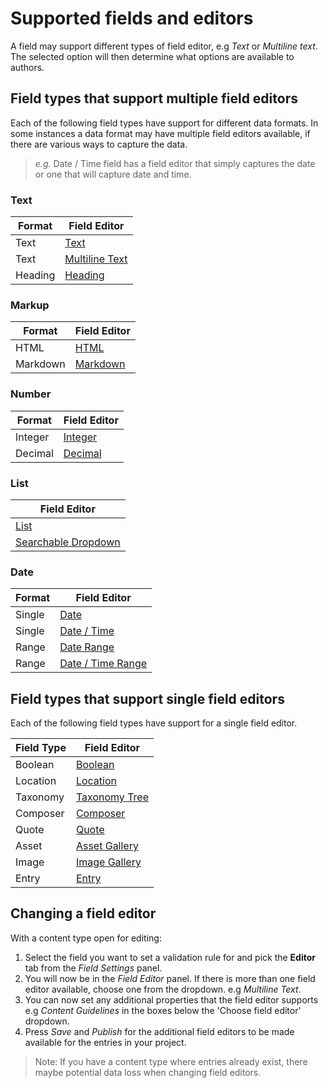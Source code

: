# Supported fields and editors
A field may support different types of field editor, e.g *Text* or *Multiline text*. The selected option will then determine what options are available to authors.

## Field types that support multiple field editors
Each of the following field types have support for different data formats. In some instances a data format may have multiple field editors available, if there are various ways to capture the data.

> *e.g.* Date / Time field has a field editor that simply captures the date or one that will capture date and time.

### Text
| Format   | Field Editor              |
| -------- | ------------------- |
| Text     | [Text](/content-types/field-editors/editor-text.md)         |
| Text     | [Multiline Text](/content-types/field-editors/editor-multiline-text.md)      |
| Heading  | [Heading](/content-types/field-editors/editor-heading.md)             |

### Markup
| Format   | Field Editor              |
| -------- | ------------------- |
| HTML     | [HTML](/content-types/field-editors/editor-html.md)                |
| Markdown | [Markdown](/content-types/field-editors/editor-markdown.md)            |

### Number
| Format   | Field Editor              |
| -------- | ------------------- |
| Integer  | [Integer](/content-types/field-editors/editor-number.md)             |
| Decimal  | [Decimal](/content-types/field-editors/editor-number.md)             |

### List
| Field Editor              |
| ------------------- |
| [List](/content-types/field-editors/editor-list.md)                |
| [Searchable Dropdown](/content-types/field-editors/editor-searchable-dropdown.md) |

### Date
| Format   | Field Editor              |
| -------- | ------------------- |
| Single   | [Date](/content-types/field-editors/editor-date-datetime.md)                |
| Single   | [Date / Time](/content-types/field-editors/editor-date-datetime.md)         |
| Range    | [Date Range](/content-types/field-editors/editor-date-datetime.md)          |
| Range    | [Date / Time Range](/content-types/field-editors/editor-date-datetime.md)   |

## Field types that support single field editors
Each of the following field types have support for a single field editor.

| Field Type      | Field Editor              |
| --------------- | ------------------- |
| Boolean         | [Boolean](/content-types/field-editors/editor-boolean.md)    |
| Location        | [Location](/content-types/field-editors/editor-location.md)  |
| Taxonomy        | [Taxonomy Tree](/content-types/field-editors/editor-taxonomy.md)  |
| Composer        | [Composer](/content-types/field-editors/editor-composer.md)  |
| Quote           | [Quote](/content-types/field-editors/editor-quote.md)        |
| Asset           | [Asset Gallery](/content-types/field-editors/editor-asset.md)|
| Image           | [Image Gallery](/content-types/field-editors/editor-image.md)|
| Entry           | [Entry](/content-types/field-editors/editor-entry.md)    |

## Changing a field editor
With a content type open for editing:

1. Select the field you want to set a validation rule for and pick the **Editor** tab from the *Field Settings* panel. 
2. You will now be in the *Field Editor* panel. If there is more than one field editor available, choose one from the dropdown. e.g *Multiline Text*.
3. You can now set any additional properties that the field editor supports e.g *Content Guidelines* in the boxes below the 'Choose field editor' dropdown.
4. Press *Save* and *Publish* for the additional field editors to be made available for the entries in your project.

> Note: If you have a content type where entries already exist, there maybe potential data loss when changing field editors.
